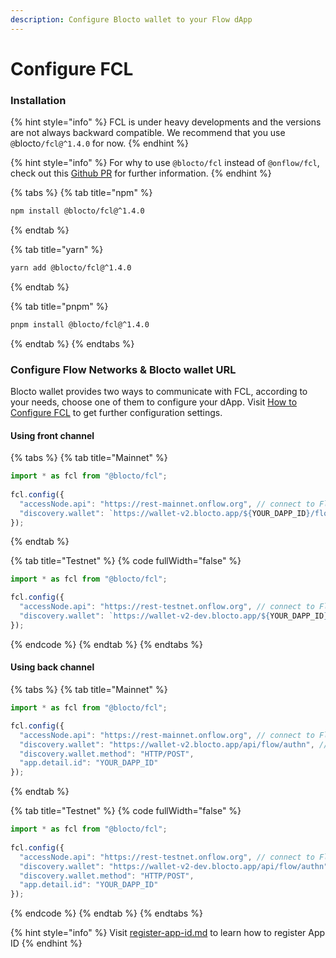 ```yaml
---
description: Configure Blocto wallet to your Flow dApp
---
```


# Configure FCL

### Installation

{% hint style="info" %}
FCL is under heavy developments and the versions are not always backward compatible. We recommend that you use `@`blocto`/fcl@^1.4.0` for now.
{% endhint %}

{% hint style="info" %}
For why to use `@blocto/fcl` instead of `@onflow/fcl`, check out this [Github PR](https://github.com/onflow/fcl-js/pull/1679) for further information.
{% endhint %}

{% tabs %}
{% tab title="npm" %}
```bash
npm install @blocto/fcl@^1.4.0
```
{% endtab %}

{% tab title="yarn" %}
```bash
yarn add @blocto/fcl@^1.4.0
```
{% endtab %}

{% tab title="pnpm" %}
```bash
pnpm install @blocto/fcl@^1.4.0
```
{% endtab %}
{% endtabs %}

### **Configure Flow Networks & Blocto wallet URL**

Blocto wallet provides two ways to communicate with FCL, according to your needs, choose one of them to configure your dApp. Visit [How to Configure FCL](https://developers.flow.com/tooling/fcl-js/configure-fcl) to get further configuration settings.

#### Using front channel

{% tabs %}
{% tab title="Mainnet" %}
```javascript
import * as fcl from "@blocto/fcl";
  
fcl.config({
  "accessNode.api": "https://rest-mainnet.onflow.org", // connect to Flow mainnet
  "discovery.wallet": `https://wallet-v2.blocto.app/${YOUR_DAPP_ID}/flow/authn` // use Blocto mainnet wallet
});
```
{% endtab %}

{% tab title="Testnet" %}
{% code fullWidth="false" %}
```javascript
import * as fcl from "@blocto/fcl";

fcl.config({
  "accessNode.api": "https://rest-testnet.onflow.org", // connect to Flow testnet
  "discovery.wallet": `https://wallet-v2-dev.blocto.app/${YOUR_DAPP_ID}/flow/authn` // use Blocto testnet wallet
});
```
{% endcode %}
{% endtab %}
{% endtabs %}

#### Using back channel

{% tabs %}
{% tab title="Mainnet" %}
```javascript
import * as fcl from "@blocto/fcl";

fcl.config({
  "accessNode.api": "https://rest-mainnet.onflow.org", // connect to Flow mainnet
  "discovery.wallet": "https://wallet-v2.blocto.app/api/flow/authn", // use Blocto mainnet wallet
  "discovery.wallet.method": "HTTP/POST",
  "app.detail.id": "YOUR_DAPP_ID"
});
```
{% endtab %}

{% tab title="Testnet" %}
{% code fullWidth="false" %}
```javascript
import * as fcl from "@blocto/fcl";
  
fcl.config({
  "accessNode.api": "https://rest-testnet.onflow.org", // connect to Flow testnet
  "discovery.wallet": "https://wallet-v2-dev.blocto.app/api/flow/authn", // use Blocto testnet wallet
  "discovery.wallet.method": "HTTP/POST",
  "app.detail.id": "YOUR_DAPP_ID"
});
```
{% endcode %}
{% endtab %}
{% endtabs %}

{% hint style="info" %}
Visit [register-app-id.md](../../register-app-id.md "mention") to learn how to register App ID
{% endhint %}
